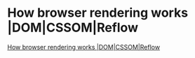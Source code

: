 # How browser rendering works |DOM|CSSOM|Reflow

[How browser rendering works |DOM|CSSOM|Reflow](https://medium.com/@hemantrawat812/how-browser-rendering-works-dom-cssom-reflow-e4599da76d00)
